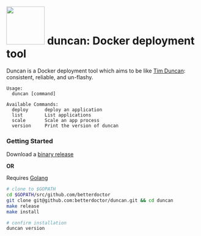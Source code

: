 <img src="https://s3.amazonaws.com/betterdoctor-images/1/SAS.svg" width="100"> duncan: Docker deployment tool
=============================================================================================================

Duncan is a Docker deployment tool which aims to be like [Tim Duncan](https://en.wikipedia.org/wiki/Tim_Duncan):
consistent, reliable, and un-flashy.

```
Usage:
  duncan [command]

Available Commands:
  deploy      deploy an application
  list        List applications
  scale       Scale an app process
  version     Print the version of duncan
```

### Getting Started

Download a [binary release](https://github.com/betterdoctor/duncan/releases)

**OR**

Requires [Golang](https://golang.org/)

```bash
# clone to $GOPATH
cd $GOPATH/src/github.com/betterdoctor
git clone git@github.com:betterdoctor/duncan.git && cd duncan
make release
make install

# confirm installation
duncan version
```

